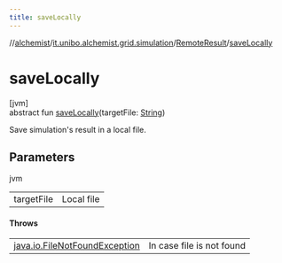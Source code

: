 ```yaml
---
title: saveLocally
---
```

//[alchemist](../../../index.html)/[it.unibo.alchemist.grid.simulation](../index.html)/[RemoteResult](index.html)/[saveLocally](save-locally.html)



# saveLocally



[jvm]\
abstract fun [saveLocally](save-locally.html)(targetFile: [String](https://docs.oracle.com/javase/8/docs/api/java/lang/String.html))



Save simulation's result in a local file.



## Parameters


jvm

| | |
|---|---|
| targetFile | Local file |



#### Throws


| | |
|---|---|
| [java.io.FileNotFoundException](https://docs.oracle.com/javase/8/docs/api/java/io/FileNotFoundException.html) | In case file is not found |



